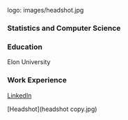 logo: images/headshot.jpg

### Statistics and Computer Science

### Education
Elon University


### Work Experience

[LinkedIn](www.linkedin.com/in/anna-rakes-a6780129a)

[Headshot](headshot copy.jpg)

